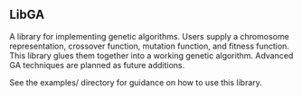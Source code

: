 ## LibGA
A library for implementing genetic algorithms. Users supply a chromosome
representation, crossover function, mutation function, and fitness function.
This library glues them together into a working genetic algorithm. Advanced GA
techniques are planned as future additions.

See the examples/ directory for guidance on how to use this library.
